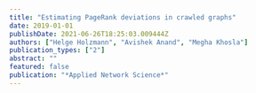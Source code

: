 ```yaml
---
title: "Estimating PageRank deviations in crawled graphs"
date: 2019-01-01
publishDate: 2021-06-26T18:25:03.009444Z
authors: ["Helge Holzmann", "Avishek Anand", "Megha Khosla"]
publication_types: ["2"]
abstract: ""
featured: false
publication: "*Applied Network Science*"
---
```


